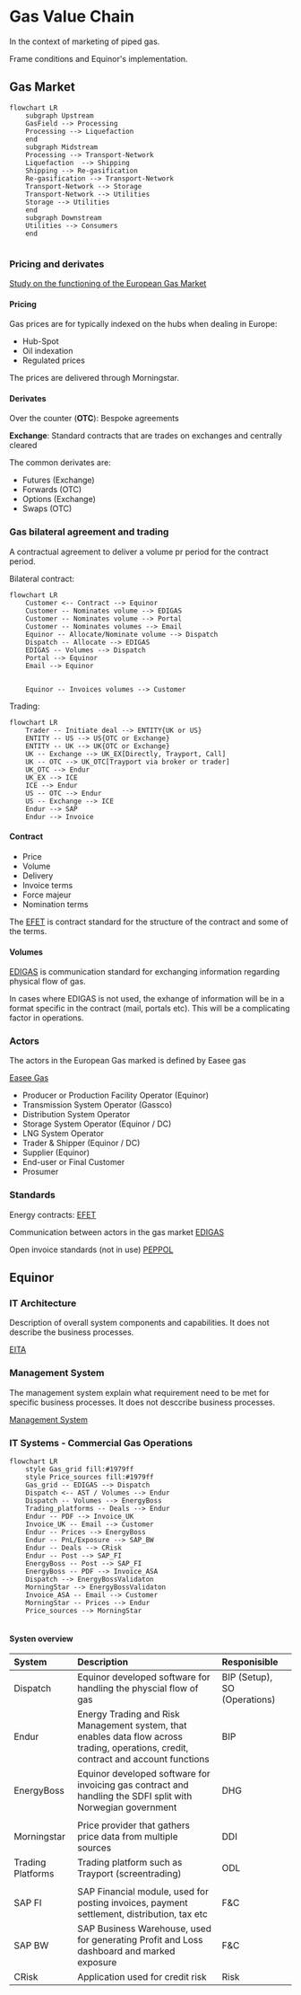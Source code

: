 # Gas Value Chain

In the context of marketing of piped gas.

Frame conditions and Equinor's implementation.

## Gas Market

``` mermaid
flowchart LR
    subgraph Upstream
    GasField --> Processing
    Processing --> Liquefaction
    end
    subgraph Midstream
    Processing --> Transport-Network
    Liquefaction  --> Shipping
    Shipping --> Re-gasification
    Re-gasification --> Transport-Network
    Transport-Network --> Storage
    Transport-Network --> Utilities
    Storage --> Utilities
    end
    subgraph Downstream
    Utilities --> Consumers 
    end
    
```

### Pricing and derivates

[Study on the functioning of the European Gas Market](https://www.ice.com/publicdocs/Oxera_Study_into_the_Functioning_of_the_European_Gas_Market.pdf)

#### Pricing
Gas prices are for typically indexed on the hubs when dealing in Europe:

- Hub-Spot
- Oil indexation
- Regulated prices

The prices are delivered through Morningstar. 

#### Derivates

Over the counter (**OTC**): Bespoke agreements

**Exchange**: Standard contracts that are trades on exchanges and centrally cleared

The common derivates are:
 - Futures (Exchange)
 - Forwards (OTC)
 - Options (Exchange)
 - Swaps (OTC)

### Gas bilateral agreement and trading

A contractual agreement to deliver a volume pr period for the contract period.

Bilateral contract:
``` mermaid
flowchart LR
    Customer <-- Contract --> Equinor
    Customer -- Nominates volume --> EDIGAS
    Customer -- Nominates volume --> Portal
    Customer -- Nominates volumes --> Email
    Equinor -- Allocate/Nominate volume --> Dispatch
    Dispatch -- Allocate --> EDIGAS
    EDIGAS -- Volumes --> Dispatch
    Portal --> Equinor
    Email --> Equinor
    
    
    Equinor -- Invoices volumes --> Customer
```

Trading:
``` mermaid
flowchart LR
    Trader -- Initiate deal --> ENTITY{UK or US}
    ENTITY -- US --> US{OTC or Exchange}
    ENTITY -- UK --> UK{OTC or Exchange}
    UK -- Exchange --> UK_EX[Directly, Trayport, Call]
    UK -- OTC --> UK_OTC[Trayport via broker or trader]
    UK_OTC --> Endur
    UK_EX --> ICE
    ICE --> Endur
    US -- OTC --> Endur
    US -- Exchange --> ICE
    Endur --> SAP
    Endur --> Invoice
```

#### Contract

- Price
- Volume
- Delivery
- Invoice terms
- Force majeur
- Nomination terms

The [EFET](https://efet.org/files/documents/EFET%20General%20Agreement%20Natural%20Gas%20V2.0(a).pdf) is contract standard for the structure of the contract and some of the terms.

#### Volumes

[EDIGAS](https://www.edigas.org/) is communication standard for exchanging information regarding physical flow of gas.

In cases where EDIGAS is not used, the exhange of information will be in a format specific in the contract (mail, portals etc). This will be a complicating factor in operations.


### Actors

The actors in the European Gas marked is defined by Easee gas

[Easee Gas](https://easee-gas.eu/membership-segments)

- Producer or Production Facility Operator (Equinor)
- Transmission System Operator (Gassco)
- Distribution System Operator
- Storage System Operator (Equinor / DC)
- LNG System Operator
- Trader & Shipper (Equinor / DC)
- Supplier (Equinor)
- End-user or Final Customer
- Prosumer

### Standards

Energy contracts:
[EFET](https://www.efet.org/)

Communication between actors in the gas market
[EDIGAS](https://easee-gas.eu/edig-s)

Open invoice standards (not in use)
[PEPPOL](https://peppol.org/)

## Equinor 

### IT Architecture

Description of overall system components and capabilities. It does not describe the business processes.

[EITA](https://ea.equinor.com/companyea/?oid=3d69c350-7a81-480f-b869-d255f87e6a5c)


### Management System

The management system explain what requirement need to be met for specific business processes. It does not desccribe business processes.

[Management System](https://aris.equinor.com/#default/item/c.L3ProcessClusterMap.Production.AJ0msLHeEeA2QABQVrsUrw.-1/~AYBbIm1vZGVsVmlld2VyNCJd)

### IT Systems - Commercial Gas Operations

``` mermaid
flowchart LR
    style Gas_grid fill:#1979ff
    style Price_sources fill:#1979ff
    Gas_grid -- EDIGAS --> Dispatch
    Dispatch <-- AST / Volumes --> Endur
    Dispatch -- Volumes --> EnergyBoss
    Trading_platforms -- Deals --> Endur
    Endur -- PDF --> Invoice_UK
    Invoice_UK -- Email --> Customer
    Endur -- Prices --> EnergyBoss
    Endur -- PnL/Exposure --> SAP_BW
    Endur -- Deals --> CRisk
    Endur -- Post --> SAP_FI
    EnergyBoss -- Post --> SAP_FI
    EnergyBoss -- PDF --> Invoice_ASA
    Dispatch --> EnergyBossValidaton
    MorningStar --> EnergyBossValidaton
    Invoice_ASA -- Email --> Customer
    MorningStar -- Prices --> Endur
    Price_sources --> MorningStar
 
```

#### Systen overview
| System | Description | Responisible|
|:-----  | :-----      | :-----      |
| Dispatch  | Equinor developed software for handling the physcial flow of gas | BIP (Setup), SO (Operations) |
| Endur  | Energy Trading and Risk Management system, that enables data flow across trading, operations, credit, contract and account functions | BIP |
| EnergyBoss  | Equinor developed software for invoicing gas contract and handling the SDFI split with Norwegian government | DHG |
| |     |     |
| Morningstar  | Price provider that gathers price data from multiple sources | DDI |
| Trading Platforms  | Trading platform such as Trayport (screentrading) | ODL |
| |     |     |
| SAP FI  | SAP Financial module, used for posting invoices, payment settlement, distribution, tax etc | F&C |
| SAP BW  | SAP Business Warehouse, used for generating Profit and Loss dashboard and marked exposure | F&C |
| CRisk  | Application used for credit risk | Risk |

